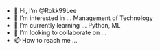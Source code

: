 - 👋 Hi, I’m @Rokk99Lee
- 👀 I’m interested in ... Management of Technology
- 🌱 I’m currently learning ... Python, ML
- 💞️ I’m looking to collaborate on ...
- 📫 How to reach me ...

<!---
Rokk99Lee/Rokk99Lee is a ✨ special ✨ repository because its `README.md` (this file) appears on your GitHub profile.
You can click the Preview link to take a look at your changes.
--->
